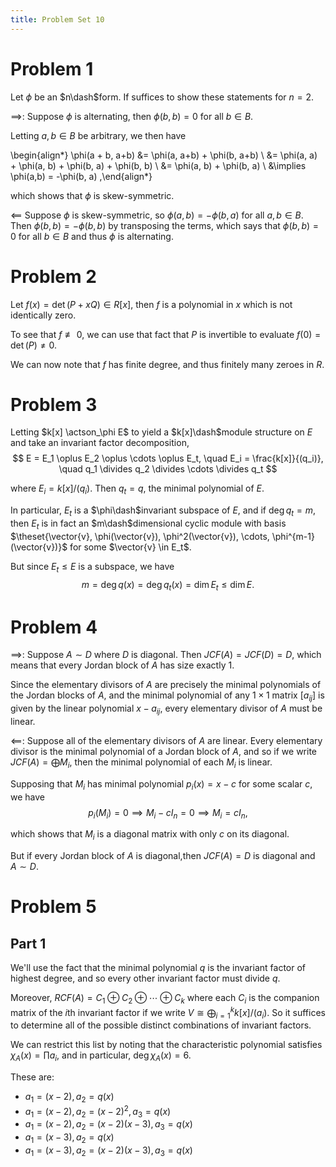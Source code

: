 ```yaml
---
title: Problem Set 10
---
```


# Problem 1 

Let $\phi$ be an $n\dash$form. If suffices to show these statements for $n=2$.

$\implies$:
Suppose $\phi$ is alternating, then $\phi(b, b) = 0$ for all $b\in B$.

Letting $a,b \in B$ be arbitrary, we then have

\begin{align*}
\phi(a + b, a+b) 
&= \phi(a, a+b) + \phi(b, a+b) \\
&= \phi(a, a) + \phi(a, b) + \phi(b, a) + \phi(b, b) \\
&= \phi(a, b) + \phi(b, a) \\
&\implies \phi(a,b) = -\phi(b, a)
,\end{align*}

which shows that $\phi$ is skew-symmetric.

$\impliedby$
Suppose $\phi$ is skew-symmetric, so $\phi(a,b) = -\phi(b, a)$ for all $a, b\in B$.
Then $\phi(b, b) = - \phi(b, b)$ by transposing the terms, which says that $\phi(b, b) = 0$ for all $b\in B$ and thus $\phi$ is alternating.

# Problem 2

Let $f(x) = \det(P + xQ) \in R[x]$, then $f$ is a polynomial in $x$ which is not identically zero. 

To see that $f \not \equiv 0$, we can use that fact that $P$ is invertible to evaluate $f(0) = \det(P) \neq 0$.

We can now note that $f$ has finite degree, and thus finitely many zeroes in $R$.


# Problem 3

Letting $k[x] \actson_\phi E$ to yield a $k[x]\dash$module structure on $E$ and take an invariant factor decomposition,
$$
E = E_1 \oplus E_2 \oplus \cdots \oplus E_t, \quad E_i = \frac{k[x]}{(q_i)}, \quad q_1 \divides q_2 \divides \cdots \divides q_t
$$

where $E_i = k[x] / (q_i)$. 
Then $q_t = q$, the minimal polynomial of $E$.

In particular, $E_t$ is a $\phi\dash$invariant subspace of $E$, and if $\deg q_t = m$, then $E_t$ is in fact an $m\dash$dimensional cyclic module with basis $\theset{\vector{v}, \phi(\vector{v}), \phi^2(\vector{v}), \cdots, \phi^{m-1}(\vector{v})}$ for some $\vector{v} \in E_t$.

But since $E_t \leq E$ is a subspace, we have 
$$
m = \deg q(x) = \deg q_t(x) = \dim E_t \leq \dim E.
$$

# Problem 4

$\implies$:
Suppose $A \sim D$ where $D$ is diagonal.
Then $JCF(A) = JCF(D) = D$, which means that every Jordan block of $A$ has size exactly 1.

Since the elementary divisors of $A$ are precisely the minimal polynomials of the Jordan blocks of $A$, and the minimal polynomial of any $1\times 1$ matrix $[a_{ij}]$ is given by the linear polynomial $x - a_{ij}$, every elementary divisor of $A$ must be linear.

$\impliedby$:
Suppose all of the elementary divisors of $A$ are linear. 
Every elementary divisor is the minimal polynomial of a Jordan block of $A$, and so if we write $JCF(A) = \bigoplus M_i$, then the minimal polynomial of each $M_i$ is linear.

Supposing that $M_i$ has minimal polynomial $p_i(x) = x - c$ for some scalar $c$, we have
$$
p_i(M_i) = 0 \implies M_i - c I_n = 0 \implies M_i = cI_n,
$$

which shows that $M_i$ is a diagonal matrix with only $c$ on its diagonal.

But if every Jordan block of $A$ is diagonal,then $JCF(A) = D$ is diagonal and $A \sim D$.

# Problem 5

## Part 1

We'll use the fact that the minimal polynomial $q$ is the invariant factor of highest degree, and so every other invariant factor must divide $q$.

Moreover, $RCF(A) = C_1 \oplus C_2 \oplus \cdots \oplus C_k$ where each $C_i$ is the companion matrix of the $i$th invariant factor if we write $V \cong \bigoplus_{i=1}^k k[x]/(a_i)$. 
So it suffices to determine all of the possible distinct combinations of invariant factors.

We can restrict this list by noting that the characteristic polynomial satisfies $\chi_A(x) = \prod a_i$, and in particular, $\deg \chi_A(x) = 6$.

These are:

- $a_1 = (x-2), a_2 = q(x)$
- $a_1 = (x-2), a_2 = (x-2)^2, a_3 = q(x)$
- $a_1 = (x-2), a_2 = (x-2)(x-3), a_3 = q(x)$
- $a_1 = (x-3), a_2 = q(x)$
- $a_1 = (x-3), a_2 = (x-2)(x-3), a_3 = q(x)$



